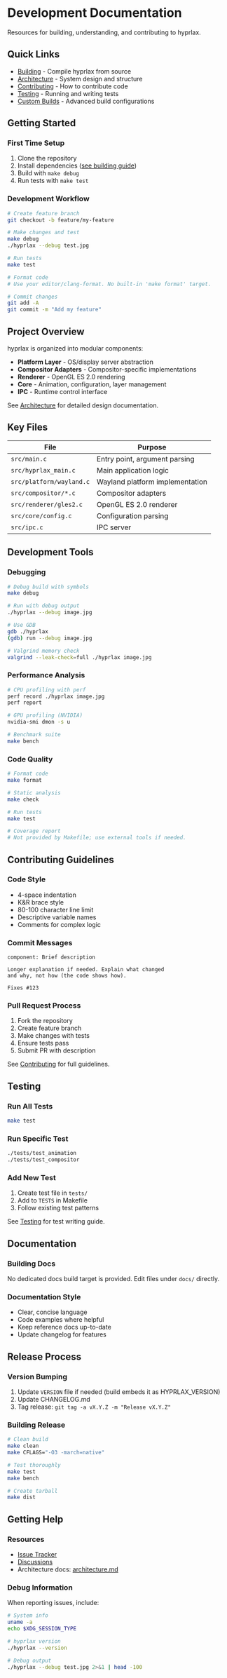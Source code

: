 # Development Documentation

Resources for building, understanding, and contributing to hyprlax.

## Quick Links

- [Building](building.md) - Compile hyprlax from source
- [Architecture](architecture.md) - System design and structure
- [Contributing](contributing.md) - How to contribute code
- [Testing](testing.md) - Running and writing tests
- [Custom Builds](custom-builds.md) - Advanced build configurations

## Getting Started

### First Time Setup
1. Clone the repository
2. Install dependencies ([see building guide](building.md))
3. Build with `make debug`
4. Run tests with `make test`

### Development Workflow
```bash
# Create feature branch
git checkout -b feature/my-feature

# Make changes and test
make debug
./hyprlax --debug test.jpg

# Run tests
make test

# Format code
# Use your editor/clang-format. No built-in 'make format' target.

# Commit changes
git add -A
git commit -m "Add my feature"
```

## Project Overview

hyprlax is organized into modular components:

- **Platform Layer** - OS/display server abstraction
- **Compositor Adapters** - Compositor-specific implementations
- **Renderer** - OpenGL ES 2.0 rendering
- **Core** - Animation, configuration, layer management
- **IPC** - Runtime control interface

See [Architecture](architecture.md) for detailed design documentation.

## Key Files

| File | Purpose |
|------|---------|
| `src/main.c` | Entry point, argument parsing |
| `src/hyprlax_main.c` | Main application logic |
| `src/platform/wayland.c` | Wayland platform implementation |
| `src/compositor/*.c` | Compositor adapters |
| `src/renderer/gles2.c` | OpenGL ES 2.0 renderer |
| `src/core/config.c` | Configuration parsing |
| `src/ipc.c` | IPC server |

## Development Tools

### Debugging
```bash
# Debug build with symbols
make debug

# Run with debug output
./hyprlax --debug image.jpg

# Use GDB
gdb ./hyprlax
(gdb) run --debug image.jpg

# Valgrind memory check
valgrind --leak-check=full ./hyprlax image.jpg
```

### Performance Analysis
```bash
# CPU profiling with perf
perf record ./hyprlax image.jpg
perf report

# GPU profiling (NVIDIA)
nvidia-smi dmon -s u

# Benchmark suite
make bench
```

### Code Quality
```bash
# Format code
make format

# Static analysis
make check

# Run tests
make test

# Coverage report
# Not provided by Makefile; use external tools if needed.
```

## Contributing Guidelines

### Code Style
- 4-space indentation
- K&R brace style
- 80-100 character line limit
- Descriptive variable names
- Comments for complex logic

### Commit Messages
```
component: Brief description

Longer explanation if needed. Explain what changed
and why, not how (the code shows how).

Fixes #123
```

### Pull Request Process
1. Fork the repository
2. Create feature branch
3. Make changes with tests
4. Ensure tests pass
5. Submit PR with description

See [Contributing](contributing.md) for full guidelines.

## Testing

### Run All Tests
```bash
make test
```

### Run Specific Test
```bash
./tests/test_animation
./tests/test_compositor
```

### Add New Test
1. Create test file in `tests/`
2. Add to `TESTS` in Makefile
3. Follow existing test patterns

See [Testing](testing.md) for test writing guide.

## Documentation

### Building Docs
No dedicated docs build target is provided. Edit files under `docs/` directly.

### Documentation Style
- Clear, concise language
- Code examples where helpful
- Keep reference docs up-to-date
- Update changelog for features

## Release Process

### Version Bumping
1. Update `VERSION` file if needed (build embeds it as HYPRLAX_VERSION)
2. Update CHANGELOG.md
3. Tag release: `git tag -a vX.Y.Z -m "Release vX.Y.Z"`

### Building Release
```bash
# Clean build
make clean
make CFLAGS="-O3 -march=native"

# Test thoroughly
make test
make bench

# Create tarball
make dist
```

## Getting Help

### Resources
- [Issue Tracker](https://github.com/sandwichfarm/hyprlax/issues)
- [Discussions](https://github.com/sandwichfarm/hyprlax/discussions)
- Architecture docs: [architecture.md](architecture.md)

### Debug Information
When reporting issues, include:
```bash
# System info
uname -a
echo $XDG_SESSION_TYPE

# hyprlax version
./hyprlax --version

# Debug output
./hyprlax --debug test.jpg 2>&1 | head -100
```

